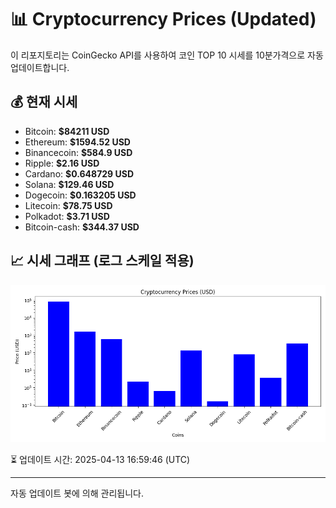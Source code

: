 
# 📊 Cryptocurrency Prices (Updated)

이 리포지토리는 CoinGecko API를 사용하여 코인 TOP 10 시세를 10분가격으로 자동 업데이트합니다.

## 💰 현재 시세
- Bitcoin: **$84211 USD**
- Ethereum: **$1594.52 USD**
- Binancecoin: **$584.9 USD**
- Ripple: **$2.16 USD**
- Cardano: **$0.648729 USD**
- Solana: **$129.46 USD**
- Dogecoin: **$0.163205 USD**
- Litecoin: **$78.75 USD**
- Polkadot: **$3.71 USD**
- Bitcoin-cash: **$344.37 USD**

## 📈 시세 그래프 (로그 스케일 적용)
![Crypto Prices](crypto_prices.png)

⏳ 업데이트 시간: 2025-04-13 16:59:46 (UTC)

---
자동 업데이트 봇에 의해 관리됩니다.
